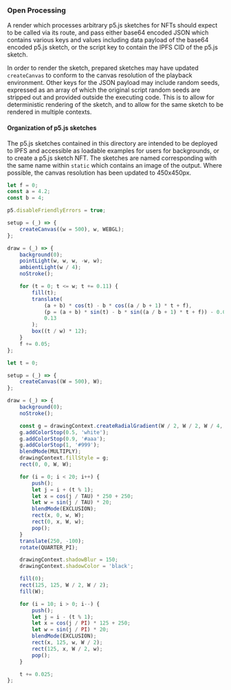 ### Open Processing

A render which processes arbitrary p5.js sketches for NFTs should expect to be called via its route, and pass either base64 encoded JSON which contains various keys and values including data payload of the base64 encoded p5.js sketch, or the script key to contain the IPFS CID of the p5.js sketch.

In order to render the sketch, prepared sketches may have updated `createCanvas` to conform to the canvas resolution of the playback environment. Other keys for the JSON payload may include random seeds, expressed as an array of which the original script random seeds are stripped out and provided outside the executing code. This is to allow for deterministic rendering of the sketch, and to allow for the same sketch to be rendered in multiple contexts.

#### Organization of p5.js sketches

The p5.js sketches contained in this directory are intended to be deployed to IPFS and accessible as loadable examples for users for backgrounds, or to create a p5.js sketch NFT. The sketches are named corresponding with the same name within `static` which contains an image of the output. Where possible, the canvas resolution has been updated to 450x450px.

```js
let f = 0;
const a = 4.2;
const b = 4;

p5.disableFriendlyErrors = true;

setup = (_) => {
	createCanvas((w = 500), w, WEBGL);
};

draw = (_) => {
	background(0);
	pointLight(w, w, w, -w, w);
	ambientLight(w / 4);
	noStroke();

	for (t = 0; t <= w; t += 0.11) {
		fill(t);
		translate(
			(a + b) * cos(t) - b * cos((a / b + 1) * t + f),
			(p = (a + b) * sin(t) - b * sin((a / b + 1) * t + f)) - 0.03,
			0.13
		);
		box((t / w) * 12);
	}
	f += 0.05;
};
```

```js
let t = 0;

setup = (_) => {
	createCanvas((W = 500), W);
};

draw = (_) => {
	background(0);
	noStroke();

	const g = drawingContext.createRadialGradient(W / 2, W / 2, W / 4, W / 2, W / 2, W / 1.75);
	g.addColorStop(0.5, 'white');
	g.addColorStop(0.9, '#aaa');
	g.addColorStop(1, '#999');
	blendMode(MULTIPLY);
	drawingContext.fillStyle = g;
	rect(0, 0, W, W);

	for (i = 0; i < 20; i++) {
		push();
		let j = i + (t % 1);
		let x = cos(j / TAU) * 250 + 250;
		let w = sin(j / TAU) * 20;
		blendMode(EXCLUSION);
		rect(x, 0, w, W);
		rect(0, x, W, w);
		pop();
	}
	translate(250, -100);
	rotate(QUARTER_PI);

	drawingContext.shadowBlur = 150;
	drawingContext.shadowColor = 'black';

	fill(0);
	rect(125, 125, W / 2, W / 2);
	fill(W);

	for (i = 10; i > 0; i--) {
		push();
		let j = i - (t % 1);
		let x = cos(j / PI) * 125 + 250;
		let w = sin(j / PI) * 20;
		blendMode(EXCLUSION);
		rect(x, 125, w, W / 2);
		rect(125, x, W / 2, w);
		pop();
	}

	t += 0.025;
};
```
